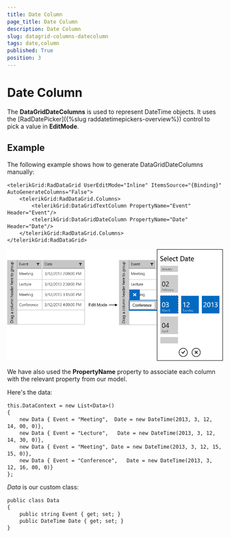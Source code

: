 ```yaml
---
title: Date Column
page_title: Date Column
description: Date Column
slug: datagrid-columns-datecolumn
tags: date,column
published: True
position: 3
---
```


# Date Column

The **DataGridDateColumns** is used to represent DateTime objects.
It uses the [RadDatePicker]({%slug raddatetimepickers-overview%}) control to pick a value in **EditMode**.

## Example

The following example shows how to generate DataGridDateColumns manually:

	<telerikGrid:RadDataGrid UserEditMode="Inline" ItemsSource="{Binding}" AutoGenerateColumns="False">
	    <telerikGrid:RadDataGrid.Columns>
	        <telerikGrid:DataGridTextColumn PropertyName="Event" Header="Event"/>
	        <telerikGrid:DataGridDateColumn PropertyName="Date" Header="Date"/>
	    </telerikGrid:RadDataGrid.Columns>
	</telerikGrid:RadDataGrid>

![Date Column](images/DateColumn.png)

We have also used the **PropertyName** property to associate each column with the relevant property from our model.

Here's the data:

	this.DataContext = new List<Data>()
	{
	    new Data { Event = "Meeting",  Date = new DateTime(2013, 3, 12, 14, 00, 0)},
	    new Data { Event = "Lecture",   Date = new DateTime(2013, 3, 12, 14, 30, 0)},
	    new Data { Event = "Meeting", Date = new DateTime(2013, 3, 12, 15, 15, 0)},
	    new Data { Event = "Conference",   Date = new DateTime(2013, 3, 12, 16, 00, 0)}
	};

*Data* is our custom class:

	public class Data
	{
	    public string Event { get; set; }
	    public DateTime Date { get; set; }
	}